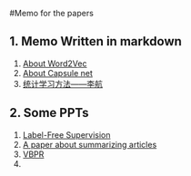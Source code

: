 #Memo for the papers

## 1. Memo Written in markdown

1. [About Word2Vec](./word2Vec/README.md)
2. [About Capsule net](./nn/Capsule/Capsule.md)
3. [统计学习方法——李航](./books/统计学习方法--李航.md)

## 2. Some PPTs

1. [Label-Free Supervision](./no-labeling/Label-Free_Supervision.pptx)
2. [A paper about summarizing articles](./summarization/Language-Independent_Multi-Document_Text_Summarization.pptx)
3. [VBPR](./RS/VBPR.pptx)
4. ​

